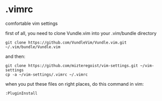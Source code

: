 # .vimrc
comfortable vim settings

first of all, you need to clone Vundle.vim into your .vim/bundle directory
```
git clone https://github.com/VundleVim/Vundle.vim.git ~/.vim/bundle/Vundle.vim
```

and then:
```
git clone https://github.com/mizteregoist/vim-settings.git ~/vim-settings
cp -a ~/vim-settings/.vimrc ~/.vimrc
```

when you put these files on right places, do this command in vim:
```
:PluginInstall
```
